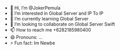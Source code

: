- 👋 Hi, I’m @JokerPemula
- 👀 I’m interested in Global Server and IP To IP
- 🌱 I’m currently learning Global Server
- 💞️ I’m looking to collaborate on Global Server Swift
- 📫 How to reach me +6282185980400
- 😄 Pronouns: ...
- ⚡ Fun fact: Im Newbe

<!---
JokerPemula/JokerPemula is a ✨ special ✨ repository because its `README.md` (this file) appears on your GitHub profile.
You can click the Preview link to take a look at your changes.
--->
